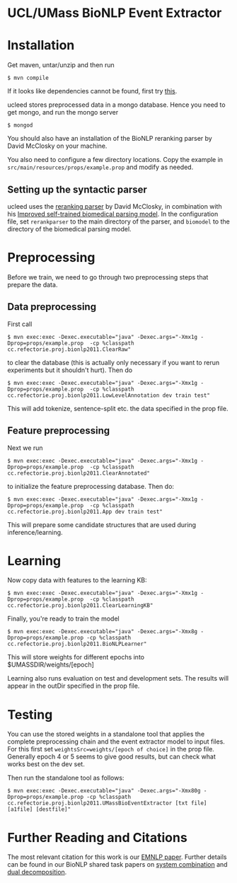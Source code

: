 UCL/UMass BioNLP Event Extractor
============================

# Installation

Get maven, untar/unzip and then run

    $ mvn compile

If it looks like dependencies cannot be found, first try [this](https://groups.google.com/a/factorie.cs.umass.edu/forum/?fromgroups=#!msg/discuss/7F8laYbmU-w/eFJJ_tlerrMJ). 

ucleed stores preprocessed data in a mongo database. Hence you need to get mongo, and run the mongo server

    $ mongod

You should also have an installation of the BioNLP reranking parser by David McClosky on your machine.

You also need to configure a few directory locations. Copy the example in `src/main/resources/props/example.prop` and modify as needed.

## Setting up the syntactic parser

ucleed uses the [reranking parser](https://bitbucket.org/bllip/bllip-parser/src) by David McClosky, in combination with his [Improved self-trained biomedical parsing model](http://nlp.stanford.edu/~mcclosky/biomedical.html). In the configuration file, set `rerankparser` to the main directory of the parser, and `biomodel` to the directory of the biomedical parsing model. 

# Preprocessing

Before we train, we need to go through two preprocessing steps that prepare the data. 

## Data preprocessing

First call

    $ mvn exec:exec -Dexec.executable="java" -Dexec.args="-Xmx1g -Dprop=props/example.prop  -cp %classpath cc.refectorie.proj.bionlp2011.ClearRaw"

to clear the database (this is actually only necessary if you want to rerun experiments but it shouldn't hurt). Then do

    $ mvn exec:exec -Dexec.executable="java" -Dexec.args="-Xmx1g -Dprop=props/example.prop  -cp %classpath cc.refectorie.proj.bionlp2011.LowLevelAnnotation dev train test"

This will add tokenize, sentence-split etc. the data specified in the prop file.

## Feature preprocessing

Next we run

    $ mvn exec:exec -Dexec.executable="java" -Dexec.args="-Xmx1g -Dprop=props/example.prop  -cp %classpath cc.refectorie.proj.bionlp2011.ClearAnnotated"

to initialize the feature preprocessing database. Then do:

    $ mvn exec:exec -Dexec.executable="java" -Dexec.args="-Xmx1g -Dprop=props/example.prop  -cp %classpath cc.refectorie.proj.bionlp2011.App dev train test"

This will prepare some candidate structures that are used during inference/learning.

# Learning

Now copy data with features to the learning KB:

    $ mvn exec:exec -Dexec.executable="java" -Dexec.args="-Xmx1g -Dprop=props/example.prop  -cp %classpath cc.refectorie.proj.bionlp2011.ClearLearningKB"

Finally, you're ready to train the model

    $ mvn exec:exec -Dexec.executable="java" -Dexec.args="-Xmx8g -Dprop=props/example.prop -cp %classpath cc.refectorie.proj.bionlp2011.BioNLPLearner"

This will store weights for different epochs into $UMASSDIR/weights/[epoch]

Learning also runs evaluation on test and development sets. The results will appear in the outDir
specified in the prop file.

# Testing

You can use the stored weights in a standalone tool that applies the complete preprocessing chain and the event
extractor model to input files. For this first set `weightsSrc=weights/[epoch of choice]` in the prop file. Generally epoch 4 or 5 seems to give good results, but can check what works best on the dev set. 

Then run the standalone tool as follows:

    $ mvn exec:exec -Dexec.executable="java" -Dexec.args="-Xmx80g -Dprop=props/example.prop -cp %classpath cc.refectorie.proj.bionlp2011.UMassBioEventExtractor [txt file] [a1file] [destfile]"

# Further Reading and Citations

The most relevant citation for this work is our [EMNLP paper](http://riedelcastro.github.com/publications/details/riedel11fast.html).
Further details can be found in our BioNLP shared task papers on 
[system combination](http://riedelcastro.github.com/publications/details/riedel11model.html) and 
[dual decomposition](http://riedelcastro.github.com/publications/details/riedel11robust.html).



